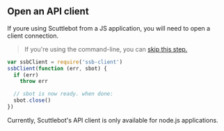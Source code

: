 ## Open an API client

If youre using Scuttlebot from a JS application, you will need to open a client connection.

> If you're using the command-line, you can <a href="./publish-a-message.html">skip this step.</a>

```js
var ssbClient = require('ssb-client')
ssbClient(function (err, sbot) {
  if (err)
    throw err

  // sbot is now ready. when done:
  sbot.close()
})
```

Currently, Scuttlebot's API client is only available for node.js applications.